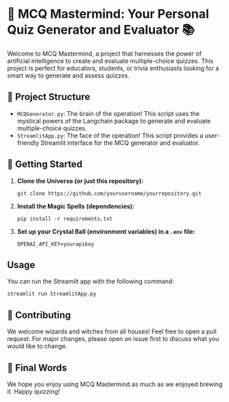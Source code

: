 # 🧠 MCQ Mastermind: Your Personal Quiz Generator and Evaluator 📚

Welcome to MCQ Mastermind, a project that harnesses the power of artificial intelligence to create and evaluate multiple-choice quizzes. This project is perfect for educators, students, or trivia enthusiasts looking for a smart way to generate and assess quizzes.



## 🧩 Project Structure

- `MCQGenerator.py`: The brain of the operation! This script uses the mystical powers of the Langchain package to generate and evaluate multiple-choice quizzes.
- `StreamlitApp.py`: The face of the operation! This script provides a user-friendly Streamlit interface for the MCQ generator and evaluator.


## 🚀 Getting Started

1. **Clone the Universe (or just this repository):**
    ```
    git clone https://github.com/yourusername/yourrepository.git
    ```
2. **Install the Magic Spells (dependencies):**
    ```
    pip install -r requirements.txt
    ```
3. **Set up your Crystal Ball (environment variables) in a `.env` file:**
    ```
    OPENAI_API_KEY=yourapikey
    ```


## Usage

You can run the Streamlit app with the following command:
```
streamlit run StreamlitApp.py

```


## 🤝 Contributing

We welcome wizards and witches from all houses! Feel free to open a pull request. For major changes, please open an issue first to discuss what you would like to change.


## 🎉 Final Words

We hope you enjoy using MCQ Mastermind as much as we enjoyed brewing it. Happy quizzing!
